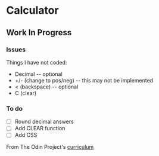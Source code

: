 # Calculator

## Work In Progress

### Issues

Things I have not coded:
* Decimal -- optional
* +/- (change to pos/neg) -- this may not be implemented
* < (backspace) -- optional
* C (clear)

### To do

- [ ] Round decimal answers
- [ ] Add CLEAR function
- [ ] Add CSS

From The Odin Project's [curriculum](https://www.theodinproject.com/lessons/calculator)
